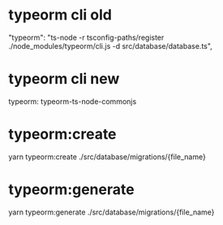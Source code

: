 # typeorm cli old
"typeorm": "ts-node -r tsconfig-paths/register ./node_modules/typeorm/cli.js -d src/database/database.ts",

# typeorm cli new
typeorm: typeorm-ts-node-commonjs

# typeorm:create
yarn typeorm:create ./src/database/migrations/{file_name}

# typeorm:generate
yarn typeorm:generate ./src/database/migrations/{file_name}